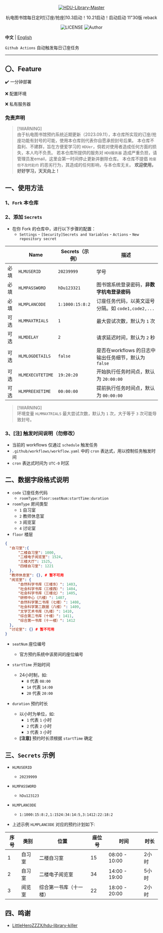 <p align="center">
  <a href="https://github.com/Albresky/HDU-Library-Master"><img src="https://s2.loli.net/2023/05/22/3y6dc51NXmabzgj.png" alt="HDU-Library-Master"></a>
</p>
<p align="center">
杭电图书馆每日定时[订座/抢座]10.3启动！10.21启动！启动启动 11"30版 reback
</p>

<div align="center">

![LICENSE](https://img.shields.io/badge/license-Apache2.0-green)
![Author](https://img.shields.io/badge/Author-Albresky-blue.svg)

</div>

**中文** | [English](https://github.com/Albresky/HDU-Library-Master/blob/main/readme/README_EN.md)

`Github Actions` 自动触发每日订座任务

---

## 〇、Feature

:heavy_check_mark: 一分钟部署

:x: 配置环境

:x: 私有服务器


### 免责声明

> [!WARNING]\
> 由于杭电图书馆预约系统近期更新（2023.09.11），本仓库所实现的订座/抢座功能有封号的可能，使用本仓库则代表你自愿承担封号后果。
> 本仓库不盈利、不建群，旨在方便爱学习的 `HDUer`，倘若对使用者造成任何方面的损失，本人均不负责。
> 若本仓库所提供的服务对 `HDU服务器` 造成严重负担，请管理员发email，这里会第一时间停止更新并删除仓库。
> 本仓库不提倡 `抢座但不及时赴约` 的恶劣行为，其造成的任何影响，与本仓库无关。
> **欢迎使用，好好学习，天天向上！**


## 一、使用方法

### 1、`Fork` 本仓库

### 2、添加 `Secrets`

 - 在你 Fork 的仓库中，进行以下步骤的配置：
   - `Settings` - `[Security]Secrets and Variables` - `Actions` - `New repository secret`


|| Name | Secrets（示例） | 描述|
|--|--|--|--|
|必填| `HLMUSERID`   | `20239999` | 学号 |
|必填| `HLMPASSWORD` | `hDu123321` | 图书馆系统登录密码，**非数字杭电登录密码** |
|必填| `HLMPLANCODE` | `1:1000:15:8:2` | 订座任务代码，以英文逗号分隔。如 `code1,code2,...` |
|可选| `HLMMAXTRIALS`| `1` | 最大尝试次数，默认为 `1` 次 |
|可选| `HLMDELAY`    | `2` | 请求延迟时间，默认为 `2` 秒 |
|可选| `HLMLOGDETAILS` | `false` | 是否在workflows 的日志中输出任务细节，默认为 `false` |
|可选| `HLMEXECUTETIME` | `19:20:20` | 开始执行任务时间点，默认为 `20:00:00` |
|可选| `HLMPREEXETIME` | `00:00:00` | 提前执行任务时间点，默认为 `00:00:00` |

> [!WARNING]\
> 环境变量 `HLMMAXTRIALS` 最大尝试次数，默认为 `1` 次，大于等于 `3` 次可能导致封号。


### 3、[注] 触发时间说明（**勿修改**）
 - 当前的 workflows 仅通过 `schedule` 触发任务
 - `.github/workflows/workflow.yaml` 中的 `cron` 表达式，用以控制任务触发时间
 - `cron` 表达式时间为 `UTC-0` 时区


## 二、数据字段格式说明


 - `code` 订座任务代码
   - `roomType:floor:seatNum:startTime:duration`
 - `roomType` 房间类型
    - `1` 自习室
    - `2` 教师休息室
    - `3` 阅览室
    - `4` 讨论室
 - `floor` 楼层

```json
{
  "自习室":{
      "二楼自习室": 1000,
      "二楼电子阅览室": 1524,
      "三楼大厅": 1525,
      "四楼自习室": 1221
  },
  "教师休息室": {}, # 暂不可用
  "阅览室": {
      "自然科学书库（三楼东）": 1403,
      "社会科学书库（三楼西）": 1404,
      "社会科学书库（三楼北）": 1405,
      "研修中心（六楼）": 1407,
      "自然科学第二书库（七楼）": 1408,
      "社会科学第二数据（八楼）": 1409,
      "文学艺术书库（九楼）": 1410,
      "综合第二书库（十楼）": 1411,
      "综合第一书库（十一楼）": 1412
  },
  "讨论室": {} # 暂不可用
}
```

 - `seatNum` 座位编号
   - 官方预约系统中该房间的座位编号
 - `startTime` 开始时间
   - 24小时制，如:
     - `8` 代表 `08:00`
     - `14` 代表 `14:00`
     - `20` 代表 `20:00`

 - `duration` 预约时长
   - 以小时为单位，如:
     - `1` 代表 `1` 小时
     - `2` 代表 `2` 小时
     - `3` 代表 `3` 小时
   - **[注意]** 预约时长须根据 `startTime` 确定


## 三、`Secrets` 示例

 - `HLMUSERID`
   - `20239999`
 - `HLMPASSWORD`
   - `hDu123123`
 - `HLMPLANCODE`
   - `1:1000:15:8:2,1:1524:34:14:5,3:1412:22:18:2`


 - 上述示例 `HLMPLANCODE` 对应的预约计划如下:

| 序号 | 类别     | 位置              | 座位号 | 时间          | 时长   |
| ---- | -------- | ----------------- | ------ | ------------- | ------ |
| 1    | 自习室   | 二楼自习室        | 15     | 08:00 - 10:00 | 2小时  |
| 2    | 自习室   | 二楼电子阅览室    | 34     | 14:00 - 19:00 | 5小时  |
| 3    | 阅览室   | 综合第一书库（十一楼）| 22     | 18:00 - 20:00 | 2小时 |


## 四、鸣谢

 - [LittleHeroZZZX/hdu-library-killer](https://github.com/LittleHeroZZZX/hdu-library-killer)
